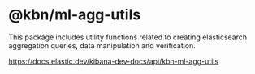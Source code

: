 # @kbn/ml-agg-utils

This package includes utility functions related to creating elasticsearch aggregation queries, data manipulation and verification.

https://docs.elastic.dev/kibana-dev-docs/api/kbn-ml-agg-utils
